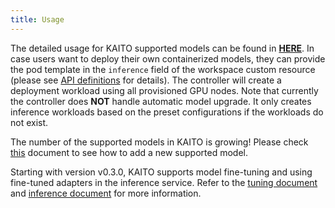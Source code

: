 ```yaml
---
title: Usage
---
```


The detailed usage for KAITO supported models can be found in [**HERE**](./presets.md). In case users want to deploy their own containerized models, they can provide the pod template in the `inference` field of the workspace custom resource (please see [API definitions](../../../api/v1alpha1/workspace_types.go) for details). The controller will create a deployment workload using all provisioned GPU nodes. Note that currently the controller does **NOT** handle automatic model upgrade. It only creates inference workloads based on the preset configurations if the workloads do not exist.

The number of the supported models in KAITO is growing! Please check [this](./preset-onboarding.md) document to see how to add a new supported model.

Starting with version v0.3.0, KAITO supports model fine-tuning and using fine-tuned adapters in the inference service. Refer to the [tuning document](./tuning.md) and [inference document](./inference.md) for more information.
